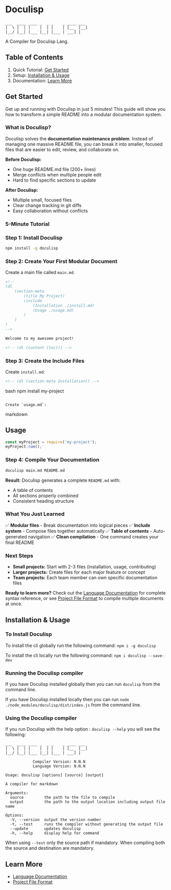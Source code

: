 <!-- GENERATED DOCUMENT DO NOT EDIT! -->
<!-- prettier-ignore-start -->
<!-- markdownlint-disable -->

<!-- Compiled with doculisp https://www.npmjs.com/package/doculisp -->
<!-- Written By: jason-kerney -->

# Doculisp #

```
___  ____ ____ _  _ _    _ ____ ___
|  \ |  | |    |  | |    | [__  |__]
|__/ |__| |___ |__| |___ | ___] |
```

A Compiler for Doculisp Lang.

## Table of Contents ##

1. Quick Tutorial: [Get Started](#get-started)
2. Setup: [Installation & Usage](#installation--usage)
3. Documentation: [Learn More](#learn-more)

## Get Started ##

Get up and running with Doculisp in just 5 minutes! This guide will show you how to transform a simple README into a modular documentation system.

### What is Doculisp? ###

Doculisp solves the **documentation maintenance problem**. Instead of managing one massive README file, you can break it into smaller, focused files that are easier to edit, review, and collaborate on.

**Before Doculisp:**
- One huge README.md file (200+ lines)
- Merge conflicts when multiple people edit
- Hard to find specific sections to update

**After Doculisp:**
- Multiple small, focused files
- Clear change tracking in git diffs
- Easy collaboration without conflicts

### 5-Minute Tutorial ###

### Step 1: Install Doculisp ###

```bash
npm install -g doculisp
```

### Step 2: Create Your First Modular Document ###

Create a main file called `main.md`:

```markdown
<!--
(dl
    (section-meta
        (title My Project)
        (include
            (Installation ./install.md)
            (Usage ./usage.md)
        )
    )
)
-->

Welcome to my awesome project!

<!-- (dl (content (toc))) -->
```

### Step 3: Create the Include Files ###

Create `install.md`:

```markdown
<!-- (dl (section-meta Installation)) -->

```

bash
npm install my-project
```

Create `usage.md`:

```

markdown

## Usage ##

```javascript
const myProject = require('my-project');
myProject.run();
```

### Step 4: Compile Your Documentation ###

```bash
doculisp main.md README.md
```

**Result:** Doculisp generates a complete `README.md` with:
- A table of contents
- All sections properly combined
- Consistent heading structure

### What You Just Learned ###

✅ **Modular files** - Break documentation into logical pieces
✅ **Include system** - Compose files together automatically
✅ **Table of contents** - Auto-generated navigation
✅ **Clean compilation** - One command creates your final README

### Next Steps ###

- **Small projects:** Start with 2-3 files (installation, usage, contributing)
- **Larger projects:** Create files for each major feature or concept
- **Team projects:** Each team member can own specific documentation files

**Ready to learn more?** Check out the [Language Documentation](./LANG.md) for complete syntax reference, or see [Project File Format](./PROJECT.md) to compile multiple documents at once.

## Installation & Usage ##

### To Install Doculisp ###

To install the cli globally run the following command: `npm i -g doculisp`

To install the cli locally run the following command: `npm i doculisp --save-dev`

### Running the Doculisp compiler ###

If you have Doculisp installed globally then you can run `doculisp` from the command line.

If you have Doculisp installed locally then you can run `node ./node_modules/doculisp/dist/index.js` from the command line.

### Using the Doculisp compiler ###

If you run Doculisp with the help option : `doculisp --help` you will see the following:

```
___  ____ ____ _  _ _    _ ____ ___
|  \ |  | |    |  | |    | [__  |__]
|__/ |__| |___ |__| |___ | ___] |

            Compiler Version: N.N.N
            Language Version: N.N.N

Usage: doculisp [options] [source] [output]

A compiler for markdown

Arguments:
  source         the path to the file to compile
  output         the path to the output location including output file name

Options:
  -V, --version  output the version number
  -t, --test     runs the compiler without generating the output file
  --update       updates doculisp
  -h, --help     display help for command
```

When using `--test` only the source path if mandatory.
When compiling both the source and destination are mandatory.

## Learn More ##

* [Language Documentation](./LANG.md)
* [Project File Format](./PROJECT.md)

<!-- Written By: jason-kerney -->
<!-- markdownlint-restore -->
<!-- prettier-ignore-end -->
<!-- GENERATED DOCUMENT DO NOT EDIT! -->